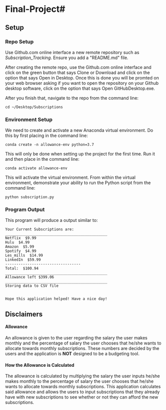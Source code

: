 # Final-Project#

## Setup

### Repo Setup

Use Github.com online interface a new remote repository such as *Subscription_Tracking*. Ensure you add a "README.md" file.

After creating the remote repo, use the Github.com online interface and click on the green button that says Clone or Download and click on the option that says Open in Desktop. Once this is done you will be promted on your web browser asking if you want to open the repository on your Github desktop software, click on the option that says Open GitHubDesktop.exe.

After you finish that, navigate to the repo from the command line:

```
cd ~/Desktop/Subscriptions
```

### Environment Setup

We need to create and activate a new Anaconda virtual environment. Do this by first placing in the command line:

```
conda create -n allowance-env python=3.7
```
This will only be done when setting up the project for the first time. Run it and then place in the command line:

```
conda activate allowance-env
```
This will activate the virtual environment. From within the virtual environment, demonstrate your ability to run the Python script from the command line:
```
python subscription.py
```

### Program Output

This program will produce a output similar to:

```
Your Current Subscriptions are:
______________________________________________
Netflix  $9.99
Hulu  $4.99
Amazon  $5.99
Spotify  $4.99
Les_mills  $14.99
LinkedIn  $59.99
----------------------------------
Total:  $100.94
______________________________________________
Allowance left $399.06
______________________________________________
Storing data to CSV file


Hope this application helped! Have a nice day!

```


## Disclaimers 

#### Allowance

An allowance is given to the user regarding the salary the user makes monthly and the percentage of salary the user chooses that he/she wants to allocate towards monthly subscriptions. These numbers are decided by the users and the application is **NOT** designed to be a budgeting tool.

#### How the Allowance is Calculated

The allowance is calculated by multiplying the salary the user inputs he/she makes monthly to the percentage of salary the user chooses that he/she wants to allocate towards monthly subscriptions. This application calculates said allowance and allows the users to input subscriptions that they already have with new subscriptions to see whether or not they can afford the new subscriptions.




